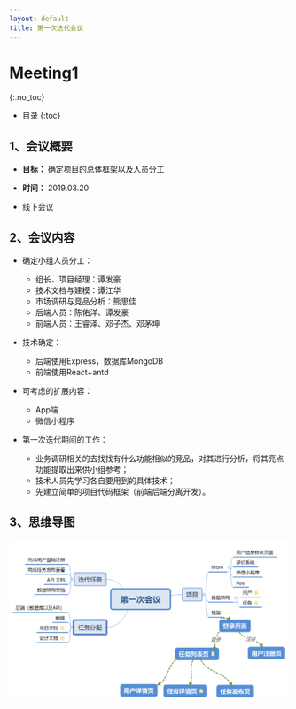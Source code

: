 ```yaml
---
layout: default
title: 第一次迭代会议
---
```


# Meeting1
{:.no_toc}

* 目录
{:toc}

## 1、会议概要

- **目标：** 确定项目的总体框架以及人员分工

- **时间：** 2019.03.20

- 线下会议

## 2、会议内容

- 确定小组人员分工：
  - 组长、项目经理：谭发豪
  - 技术文档与建模：谭江华
  - 市场调研与竞品分析：熊思佳
  - 后端人员：陈佑洋、谭发豪
  - 前端人员：王睿泽、邓子杰、邓茅坤

- 技术确定：
  - 后端使用Express，数据库MongoDB
  - 前端使用React+antd

- 可考虑的扩展内容：
  - App端
  - 微信小程序

- 第一次迭代期间的工作：
  - 业务调研相关的去找找有什么功能相似的竞品，对其进行分析，将其亮点功能提取出来供小组参考；
  - 技术人员先学习各自要用到的具体技术；
  - 先建立简单的项目代码框架（前端后端分离开发）。

## 3、思维导图

![](pics/1.png)
